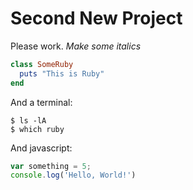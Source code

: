 # Second New Project

Please work. *Make some italics*

```ruby
class SomeRuby
  puts "This is Ruby"
end
```

And a terminal:

```terminal
$ ls -lA
$ which ruby
```

And javascript:

```js
var something = 5;
console.log('Hello, World!')
```
